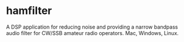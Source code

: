 hamfilter
=========

A DSP application for reducing noise and providing a narrow bandpass audio filter for CW/SSB amateur radio operators. Mac, Windows, Linux.
